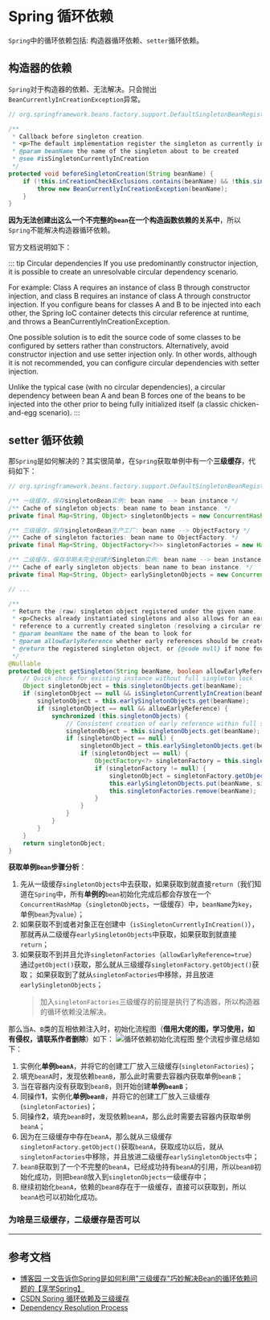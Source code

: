 # Spring 循环依赖

`Spring`中的循环依赖包括: 构造器循环依赖、`setter`循环依赖。

## 构造器的依赖

`Spring`对于构造器的依赖、无法解决。只会抛出`BeanCurrentlyInCreationException`异常。
```java
// org.springframework.beans.factory.support.DefaultSingletonBeanRegistry

/**
 * Callback before singleton creation.
 * <p>The default implementation register the singleton as currently in creation.
 * @param beanName the name of the singleton about to be created
 * @see #isSingletonCurrentlyInCreation
 */
protected void beforeSingletonCreation(String beanName) {
    if (!this.inCreationCheckExclusions.contains(beanName) && !this.singletonsCurrentlyInCreation.add(beanName)) {
        throw new BeanCurrentlyInCreationException(beanName);
    }
}
```

**因为无法创建出这么一个不完整的`bean`在一个构造函数依赖的关系中**，所以`Spring`不能解决构造器循环依赖。

官方文档说明如下：

::: tip Circular dependencies
If you use predominantly constructor injection, it is possible to create an unresolvable circular dependency scenario.

For example: Class A requires an instance of class B through constructor injection, and class B requires an instance of class A through constructor injection. If you configure beans for classes A and B to be injected into each other, the Spring IoC container detects this circular reference at runtime, and throws a BeanCurrentlyInCreationException.

One possible solution is to edit the source code of some classes to be configured by setters rather than constructors. Alternatively, avoid constructor injection and use setter injection only. In other words, although it is not recommended, you can configure circular dependencies with setter injection.

Unlike the typical case (with no circular dependencies), a circular dependency between bean A and bean B forces one of the beans to be injected into the other prior to being fully initialized itself (a classic chicken-and-egg scenario).
:::


## setter 循环依赖

那`Spring`是如何解决的？其实很简单，在`Spring`获取单例中有一个**三级缓存**，代码如下：
```java
// org.springframework.beans.factory.support.DefaultSingletonBeanRegistry

/** 一级缓存，保存singletonBean实例: bean name --> bean instance */
/** Cache of singleton objects: bean name to bean instance. */
private final Map<String, Object> singletonObjects = new ConcurrentHashMap<>(256);

/** 三级缓存，保存singletonBean生产工厂: bean name --> ObjectFactory */
/** Cache of singleton factories: bean name to ObjectFactory. */
private final Map<String, ObjectFactory<?>> singletonFactories = new HashMap<>(16);

/** 二级缓存，保存早期未完全创建的Singleton实例: bean name --> bean instance */
/** Cache of early singleton objects: bean name to bean instance. */
private final Map<String, Object> earlySingletonObjects = new ConcurrentHashMap<>(16);

// ...

/**
 * Return the (raw) singleton object registered under the given name.
 * <p>Checks already instantiated singletons and also allows for an early
 * reference to a currently created singleton (resolving a circular reference).
 * @param beanName the name of the bean to look for
 * @param allowEarlyReference whether early references should be created or not
 * @return the registered singleton object, or {@code null} if none found
 */
@Nullable
protected Object getSingleton(String beanName, boolean allowEarlyReference) {
    // Quick check for existing instance without full singleton lock
    Object singletonObject = this.singletonObjects.get(beanName);
    if (singletonObject == null && isSingletonCurrentlyInCreation(beanName)) {
        singletonObject = this.earlySingletonObjects.get(beanName);
        if (singletonObject == null && allowEarlyReference) {
            synchronized (this.singletonObjects) {
                // Consistent creation of early reference within full singleton lock
                singletonObject = this.singletonObjects.get(beanName);
                if (singletonObject == null) {
                    singletonObject = this.earlySingletonObjects.get(beanName);
                    if (singletonObject == null) {
                        ObjectFactory<?> singletonFactory = this.singletonFactories.get(beanName);
                        if (singletonFactory != null) {
                            singletonObject = singletonFactory.getObject();
                            this.earlySingletonObjects.put(beanName, singletonObject);
                            this.singletonFactories.remove(beanName);
                        }
                    }
                }
            }
        }
    }
    return singletonObject;
}
```
**获取单例`Bean`步骤分析**：
1. 先从一级缓存`singletonObjects`中去获取，如果获取到就直接`return`（我们知道在`Spring`中，所有**单例的**`bean`初始化完成后都会存放在一个`ConcurrentHashMap`（`singletonObjects`，一级缓存）中，`beanName`为`key`，单例`bean`为`value`）；
2. 如果获取不到或者对象正在创建中（`isSingletonCurrentlyInCreation()`），那就再从二级缓存`earlySingletonObjects`中获取，如果获取到就直接`return`；
3. 如果获取不到并且允许`singletonFactories`（`allowEarlyReference=true`）通过`getObject()`获取，那么就从三级缓存`singletonFactory.getObject()`获取； 如果获取到了就从`singletonFactories`中移除，并且放进`earlySingletonObjects`；
   > 加入`singletonFactories`三级缓存的前提是执行了构造器，所以构造器的循环依赖没法解决。


那么当`A`、`B`类的互相依赖注入时，初始化流程图（**借用大佬的图，学习使用，如有侵权，请联系作者删除**）如下：
![循环依赖初始化流程图](/img/spring/circular-dependencies-a-b.png)
整个流程步骤总结如下：
1. 实例化**单例`beanA`**，并将它的创建工厂放入三级缓存(`singletonFactories`)；
2. 填充`beanA`时，发现依赖`beanB`，那么此时需要去容器内获取单例`beanB`；
3. 当在容器内没有获取到`beanB`，则开始创建**单例`beanB`**；
4. 同操作**1**，实例化**单例`beanB`**，并将它的创建工厂放入三级缓存(`singletonFactories`)；
5. 同操作**2**，填充`beanB`时，发现依赖`beanA`，那么此时需要去容器内获取单例`beanA`；
6. 因为在三级缓存中存在`beanA`，那么就从三级缓存`singletonFactory.getObject()`获取`beanA`，获取成功以后，就从`singletonFactories`中移除，并且放进二级缓存`earlySingletonObjects`中；
7. `beanB`获取到了一个不完整的`beanA`，已经成功持有`beanA`的引用，所以`beanB`初始化成功，则把`beanB`放入到`singletonObjects`一级缓存中；
8. 继续初始化`beanA`，依赖的`beanB`存在于一级缓存，直接可以获取到，所以`beanA`也可以初始化成功。


### 为啥是三级缓存，二级缓存是否可以

---
## 参考文档

- [博客园 一文告诉你Spring是如何利用"三级缓存"巧妙解决Bean的循环依赖问题的【享学Spring】](https://www.cnblogs.com/like5635/articles/13597943.html)
- [CSDN Spring 循环依赖及三级缓存](https://blog.csdn.net/u012098021/article/details/107352463)
- [Dependency Resolution Process](https://docs.spring.io/spring-framework/docs/current/reference/html/core.html#beans-dependency-resolution)